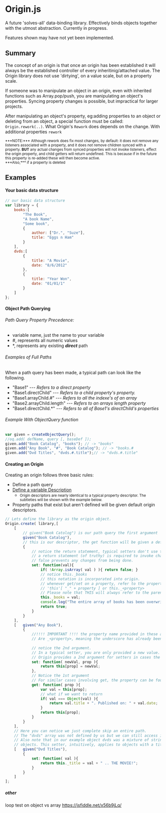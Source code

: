# Origin.js
A future 'solves-all' data-binding library. Effectively binds objects together
with the utmost abstraction. 
Currently in progress.

Features shown may have not yet been implemented.


## Summary
The concept of an origin is that once an origin has been established it will always be
the established controller of every inheritinig/attached value. 
The Origin library does not use 'dirtying', on a value scale, but on a property scale. 

If someone was to manipulate an object in an origin, even with inherited functions such
as Array.pop/push, you are manipulating an object's properties. Syncing property changes
is possible, but impractical for larger projects. 


After manipulating an object's property, eg:adding properties to an object or 
deleting from an object, a special function must be called: `Origin.rework(..)`.
What Origin's `Rework` does depends on the change.
With additional properties `rework` 

<small>
***NOTE:*** Although rework does fix most changes, 
    by default: it does not remove any listeners associated with a
    property, and it does not remove children synced with a property. <b>BUT</b>
    any actual changes from synced properties will not invoke listeners,
    effect the origin property, and child getters will return undefined.
    This is because if in the future this property is re-added these will then 
    become active. 
    <br>
    ***Also,*** if a property is deleted
</small>



## Examples
#### Your basic data structure
```JavaScript
// our basic data structure 
var library = { 
    books:[
        "The Book",
        "A book Name",
        "Some book",
        { 
            author: ["Dr.", "Suze"],
            title: "Eggs n Ham"
        }
    ],
    dvds:[
        {
            title: "A Movie",
            date: "8/6/2012"
        },
        {
            title: "Year Won",
            date: "01/01/1"
        }
    ]
};

```

#### Object Path Querying
###### Path Query Property Precedence:
- variable name, just the name to your variable
- \#, represents all numeric values
- \*, represents any existing ***direct*** path

###### Examples of Full Paths
When a path query has been made, a typical path can look like the following.
- "Base1"  --- <i> Refers to a direct property</i> 
- "Base1.directChild" --- *Refers to a child property's property.*
- "Base1.arrayChild.#" --- *Refers to all the indexe's of an array*
- "Base2.arrayChild.length" --- *Refers to an arrays length property*
- "Base1.directChild.*" --- *Refers to all of Base1's directChild's properties*

###### Example With ObjectQuery function

```JavaScript
var given = createObjectQuery();
//oq.add( defName, query [, baseDef ]); 
given.add("Book Catalog", "books"); // -> "books"
given.add("Any Book", "#", "Book Catalog"); // -> "books.#
given.add("Dvd Titles", "dvds.#.title");// -> "dvds.#.title"
```


#### Creating an Origin
Creating an origin follows three basic rules:
- Define a path query
- [Define a variable Description](https://developer.mozilla.org/en-US/docs/Web/JavaScript/Reference/Global_Objects/Object/defineProperty) 
  - <small>Origin descriptors are nearly identical to a typical property descriptor. 
  The subtleties will be shown with the example below.</small> 
- Property paths that exist but aren't defined will be given default origin descriptors. 

```JavaScript
// Lets define the library as the origin object. 
Origin.create( library,[
    [   
        // given("Book Catolog") is our path query the first argument
        given("Book Catalog"),
        // this is our descriptor, the get function will be given a default 
        {
            // notice the return statement, typical setters don't use this.
            // a return statement (of truthy) is required to invoke changes.
            // false prevents any changes from being done.
            set: function(val){ 
                if( !Array.isArray( val ) ){ return false; }
                // notice this._books 
                // this notation is incorporated into origin. 
                // whenever get/set on a property, refer to the property by
                // 'this'[ "_" + property ] or this._<property>
                // Please note that THIS will always refer to the parent object.
                this._books = val;
                console.log("The entire array of books has been overwritten.");
                return true;
            }
        }
    ],
    [   given("Any Book"),
        {
            //!!!! IMPORTANT !!!! the property name provided in these arguments 
            // Are _<property>, meaning the underscore has already been appended.
        
            // notice the 2nd argument. 
            // In a typical setter, you are only provided a new value.
            // Origin provides a 2nd argument for setters in cases the property is arbitrary.
            set: function( newVal, prop ){ 
                return this[prop] = newVal;
            },
            // Notice the 1st argument
            // For similar cases involving get, the property can be found
            get: function( prop ){ 
                var val = this[prop];
                // what if we want to return  
                if( val === Object(val) ){
                    return val.title + ". Published on: " + val.date;
                }
                return this[prop];
            }
        }
    ],
    // Here you can notice we just complete skip an entire path. 
    // The "dvds" array was not defined by us but we can still access its children
    // Also note that in our example object dvds was a mixture of strings and 
    // objects. This setter, intuitively, applies to objects with a title. 
    [   given("Dvd Titles"),
        {
            set: function( val ){
                return this._title = val + " .. THE MOVIE!";
            }
        }
    ]
];
```

##### other
loop test on object vs array
https://jsfiddle.net/x56b9jLq/